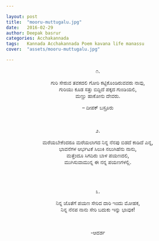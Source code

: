 ```yaml
---

layout: post
title:  "mooru-muttugalu.jpg"
date:   2016-02-29
author: Deepak basrur
categories: Acchakannada
tags:	Kannada Acchakannada Poem kavana life manassu
cover:  "assets/mooru-muttugalu.jpg"

---
```

<p align="center">೧.</p>
<p align="center">ಗುರಿ ಸೇರುವ ತವಕದಲಿ ಗೋರಿ ಕಟ್ಟಿಕೊಂಡಿರುವವರು ನಾವು,<br>
ಗುರಿಯು ಕೂಡ ಸತ್ತು ಬಿದ್ದಿದೆ ಪಕ್ಕದ ಗುಂಡಿಯಲಿ,<br>
ಮಣ್ಣು ಹಾಕೋನು ದೇವರು.<br>
<!--more-->
<p align="center">– ದೀಪಕ್ ಬಸ್ರೂರು </p><br></p>

<p align="center">೨.</p>
<p align="center">ಮರೆಯಬೇಕೆಂದರೂ ಮರೆಯಲಾಗದ ನಿನ್ನ ನೆನಪು ಬಿಡದೆ ಕಾಡಿದೆ ಎನ್ನ,<br>
ಭಾವನೆಗಳ ಆರ್ಭಟಕೆ ಸಿಲುಕಿ ನಲುಗಿಹೆನು ನಾನು,<br>
ಮತ್ತೆಂದೂ ಸಿಗದಿರು ಬಾಳ ಪಯಣದಲಿ,<br>
ಮುಗಿಸುವಾಮುನ್ನ ಈ ನನ್ನ ಪಯಣಗಳಲ್ಲಿ.</p><br>
<br>
<p align="center">೩.</p>
<p align="center">ನಿನ್ನ ಜೊತೆಗೆ ಪಯಣ ಸೇರಿದ ದಾರಿ ಇಂದು ಮೋಹಕ,<br>
ನಿನ್ನ ನೆನಪ ನಾನು ಸೇರಿ ಬದುಕು ಇನ್ನು ಭಾವುಕ!<br>

<br><p align="center"> -ಆದರ್ಶ </p></p>
